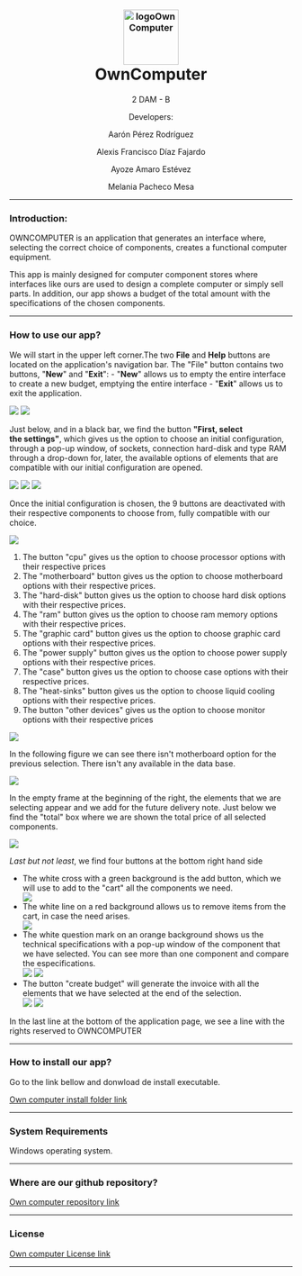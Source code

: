 <h1 style="text-align: center;"><img src="https://images.vexels.com/media/users/3/153156/isolated/preview/9ce84f06c10bdd87608f48fc2e599661-icono-de-computadora-de-juegos-by-vexels.png" alt="logoOwnComputer" width="98" height="98" style="font-size: 16px; display: block; margin-left: auto; margin-right: auto;" />OwnComputer</h1>
<p style="text-align: center;">2 DAM - B</p>
<p style="text-align: center;">Developers:</p>
<p style="text-align: center;">Aar&oacute;n P&eacute;rez Rodr&iacute;guez</p>
<p style="text-align: center;">Alexis Francisco D&iacute;az Fajardo</p>
<p style="text-align: center;">Ayoze Amaro Est&eacute;vez</p>
<p style="text-align: center;">Melania Pacheco Mesa</p>
<hr />
<h3 style="text-align: left;">Introduction:</h3>
<p>OWNCOMPUTER is an application that generates an interface where, selecting the correct choice of components, creates a functional computer equipment.</p>
<p>This app is mainly designed for computer component stores where interfaces like ours are used to design a complete computer or simply sell parts. In addition, our app shows a budget of the total amount with the specifications of the chosen components.</p>
<p></p>
<hr />
<h3>How to use our app?</h3>
<p>We will start in the upper left corner.The two <strong>File</strong> and <strong>Help</strong> buttons are located on the application's navigation bar.&nbsp;The "File" button contains two buttons, "<strong>New</strong>" and "<strong>Exit</strong>": - "<strong>New</strong>" allows us to empty the entire interface to create a new budget, emptying the entire interface - "<strong>Exit</strong>" allows us to exit the application.</p>
<p></p>
<img src=https://github.com/dam-dad/OwnComputerTPV/blob/main/src/main/resources/docImages/1.jpg>
<img src=https://github.com/dam-dad/OwnComputerTPV/blob/main/src/main/resources/docImages/2.JPG>
<p>Just below, and in a black bar, we find the button&nbsp;<strong>"First, select the&nbsp;settings"</strong>, which gives us the option to choose an initial configuration, through a pop-up window, of sockets, connection hard-disk and type RAM through a drop-down for, later, the available options of elements that are compatible with our initial configuration are opened.</p>
<p></p>
<img src=https://github.com/dam-dad/OwnComputerTPV/blob/main/src/main/resources/docImages/3.jpg>
<img src=https://github.com/dam-dad/OwnComputerTPV/blob/main/src/main/resources/docImages/4.JPG>
<img src=https://github.com/dam-dad/OwnComputerTPV/blob/main/src/main/resources/docImages/5.JPG>
<p>Once the initial configuration is chosen, the 9 buttons are deactivated with their respective components to choose from, fully compatible with our choice.</p>
<p></p>
<img src=https://github.com/dam-dad/OwnComputerTPV/blob/main/src/main/resources/docImages/6.JPG>
<ol>
<li>The button "cpu" gives us the option to choose processor options with their respective prices</li>
<li>The "motherboard" button gives us the option to choose motherboard options with their respective prices.</li>
<li>The "hard-disk" button gives us the option to choose hard disk options with their respective prices.</li>
<li>The "ram" button gives us the option to choose ram memory options with their respective prices.</li>
<li>The "graphic card" button gives us the option to choose graphic card options with their respective prices.</li>
<li>The "power supply" button gives us the option to choose power supply options with their respective prices.</li>
<li>The "case" button gives us the option to choose case options with their respective prices.</li>
<li>The "heat-sinks" button gives us the option to choose liquid cooling options with their respective prices.</li>
<li>The button "other devices" gives us the option to choose monitor options with their respective prices</li>
</ol>
<img src=https://github.com/dam-dad/OwnComputerTPV/blob/main/src/main/resources/docImages/7.jpg>
<p style="text-align: left;">In the following figure we can see there isn't motherboard option for the previous selection. There isn't any available in the data base.</p>
<img src=https://github.com/dam-dad/OwnComputerTPV/blob/main/src/main/resources/docImages/8.jpg>
<p>In the empty frame at the beginning of the right, the elements that we are selecting appear and we add for the future delivery note. Just below we find the "total" box where we are shown the total price of all selected components.</p>
<img src=https://github.com/dam-dad/OwnComputerTPV/blob/main/src/main/resources/docImages/9.jpg>
<p><em>Last but not least</em>, we find four buttons at the bottom right hand side</p>
<ul>
<li>The white cross with a green background is the add button, which we will use to add to the "cart" all the components we need.</li>
<img src=https://github.com/dam-dad/OwnComputerTPV/blob/main/src/main/resources/docImages/10.jpg>
<li>The white line on a red background allows us to remove items from the cart, in case the need arises.</li>
<img src=https://github.com/dam-dad/OwnComputerTPV/blob/main/src/main/resources/docImages/11.jpg> 
<li>The white question mark on an orange background shows us the technical specifications with a pop-up window of the component that we have selected. You can see more than one component and compare the especifications.</li>
<img src=https://github.com/dam-dad/OwnComputerTPV/blob/main/src/main/resources/docImages/12.jpg>  
<img src=https://github.com/dam-dad/OwnComputerTPV/blob/main/src/main/resources/docImages/13.JPG>   
<li>The button "create budget" will generate the invoice with all the elements that we have selected at the end of the selection.</li>
<img src=https://github.com/dam-dad/OwnComputerTPV/blob/main/src/main/resources/docImages/14.jpg>   
<img src=https://github.com/dam-dad/OwnComputerTPV/blob/main/src/main/resources/docImages/15.JPG>  
</ul>
<p>In the last line at the bottom of the application page, we see a line with the rights reserved to OWNCOMPUTER</p>
<hr />
<h3>How to install our app?</h3>
<p>Go to the link bellow and donwload de install executable.</p>
<p><a href="">Own computer install folder link</a></p>
<hr />
<h3>System Requirements</h3>
<p>Windows operating system.</p>
<hr />
<h3>Where are our github repository?</h3>
<p><a href="https://github.com/dam-dad/OwnComputerTPV">Own computer repository link</a></p>
<hr />
<h3>License</h3>
<p><a href="https://github.com/dam-dad/OwnComputerTPV/blob/main/LICENSE">Own computer License link</a></p>
<hr />
<p></p>

